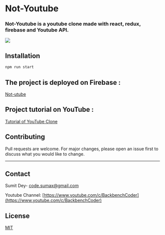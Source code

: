# Not-Youtube

### Not-Youtube is a youtube clone made with react, redux, firebase and Youtube API. 


![](https://i.ytimg.com/vi/Mos5QJAje28/hq720.jpg?sqp=-oaymwEcCNAFEJQDSFXyq4qpAw4IARUAAIhCGAFwAcABBg==&rs=AOn4CLCFbVeOdpHjPmjEkLBCOpvPJC5eMg)

## Installation

```bash
npm run start
```

## The project is deployed on Firebase : 
[Not-utube](https://not-utube.web.app/)

## Project tutorial on YouTube : 
  [Tutorial of YouTube Clone](https://youtu.be/Mos5QJAje28)


## Contributing
Pull requests are welcome. For major changes, please open an issue first to discuss what you would like to change.

--- 
## Contact

Sumit Dey- [code.sumax@gmail.com](mailto:code.sumax@gmail.com)

Youtube Channel: [https://www.youtube.com/c/BackbenchCoder](https://www.youtube.com/c/BackbenchCoder)


## License
[MIT](https://choosealicense.com/licenses/mit/)

